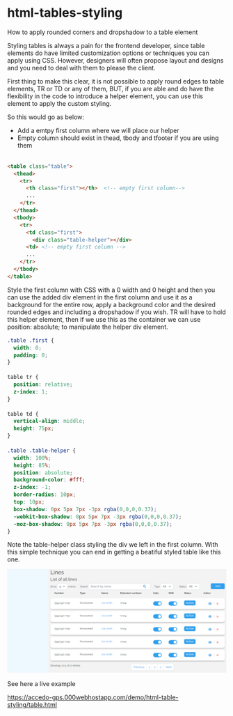 # html-tables-styling
How to apply rounded corners and dropshadow to a table element

Styling tables is always a pain for the frontend developer, since table elements do have limited customization options or techniques you can apply using CSS. However, designers will often propose layout and designs and you need to deal with them to please the client.

First thing to make this clear, it is not possible to apply round edges to table elements, TR or TD or any of them, BUT, if you are able and do have the flexibility in the code to introduce a helper element, you can use this element to apply the custom styling.

So this would go as below:

* Add a emtpy first column where we will place our helper
* Empty column should exist in thead, tbody and tfooter if you are using them

```html

<table class="table">
  <thead>
    <tr>
      <th class="first"></th>  <!-- empty first column-->
      ...
    </tr>
  </thead>
  <tbody>
    <tr>
      <td class="first">
        <div class="table-helper"></div>
      <td> <!-- empty first column -->
      ...
    </tr>
  </tbody>
</table>

```

Style the first column with CSS with a 0 width and 0 height and then you can use the added div element in the first column and use it as a background for the entire row, apply a background color and the desired rounded edges and including a dropshadow if you wish. TR will have to hold this helper element, then if we use this as the container we can use position: absolute; to manipulate the helper div element.

```css
.table .first {
  width: 0;
  padding: 0;
}

table tr {
  position: relative;
  z-index: 1;
}

table td {  
  vertical-align: middle;
  height: 75px;
}

.table .table-helper {
  width: 100%;
  height: 85%;
  position: absolute;
  background-color: #fff;
  z-index: -1;
  border-radius: 10px;
  top: 10px;
  box-shadow: 0px 5px 7px -3px rgba(0,0,0,0.37);
  -webkit-box-shadow: 0px 5px 7px -3px rgba(0,0,0,0.37);
  -moz-box-shadow: 0px 5px 7px -3px rgba(0,0,0,0.37);
}

```
Note the table-helper class styling the div we left in the first column. With this simple technique you can end in getting a beatiful styled table like this one.

<img src="img/table.png" />

See here a live example

https://accedo-gps.000webhostapp.com/demo/html-table-styling/table.html
